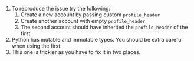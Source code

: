 1. To reproduce the issue try the following:
   1. Create a new account by passing custom `profile_header`
   2. Create another account with empty `profile_header`
   3. The second account should have inherited the `profile_header` of the first
2. Python has mutable and immutable types. You should be extra careful when using the first.  
3. This one is trickier as you have to fix it in two places. 
